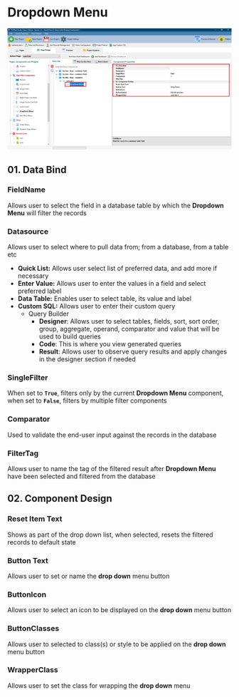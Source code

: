 # Dropdown Menu

![](<../../.gitbook/assets/DropDown Menu.png>)

## 01. Data Bind

### FieldName

Allows user to select the field in a database table by which the **Dropdown Menu** will filter the records&#x20;

### Datasource

Allows user to select where to pull data from; from a database, from a table etc&#x20;

* **Quick List:** Allows user select list of preferred data, and add more if necessary&#x20;
* **Enter Value:** Allows user to enter the values in a field and select preferred label&#x20;
* **Data Table:** Enables user to select table, its value and label&#x20;
* **Custom SQL:** Allows user to enter their custom query&#x20;
  * Query Builder&#x20;
    * **Designer**: Allows user to select tables, fields, sort, sort order, group, aggregate, operand, comparator and value that will be used to build queries&#x20;
    * **Code**: This is where you view generated queries&#x20;
    * **Result**: Allows user to observe query results and apply changes in the designer section if needed

### SingleFilter

When set to **`True`**, filters only by the current **Dropdown Menu**  component, when set to **`False`**, filters by multiple filter components

### Comparator

Used to validate the end-user input against the records in the database

### FilterTag

Allows user to name the tag of the filtered result after **Dropdown Menu** have been selected and filtered from the database

## 02. Component Design

### Reset Item Text

Shows as part of the drop down list, when selected, resets the filtered records to default state

### Button Text

Allows user to set or name the **drop down** menu button

### ButtonIcon

Allows user to select an icon to be displayed on the **drop down** menu button

### ButtonClasses

Allows user to selected to class(s) or style to be applied on the **drop down** menu button

### WrapperClass

Allows user to set the class for wrapping the **drop down** menu
